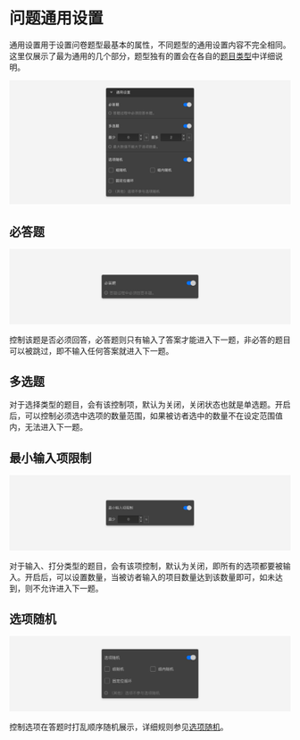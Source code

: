 # 问题通用设置

通用设置用于设置问卷题型最基本的属性，不同题型的通用设置内容不完全相同。这里仅展示了最为通用的几个部分，题型独有的置会在各自的[题目类型](../nodes/concept.md)中详细说明。

<img src='../../assets/snapshots/node-setting/common/section.png'>

## 必答题

<img src='../../assets/snapshots/node-setting/common/required.png'>

控制该题是否必须回答，必答题则只有输入了答案才能进入下一题，非必答的题目可以被跳过，即不输入任何答案就进入下一题。

## 多选题

对于选择类型的题目，会有该控制项，默认为关闭，关闭状态也就是单选题。开启后，可以控制必须选中选项的数量范围，如果被访者选中的数量不在设定范围值内，无法进入下一题。

## 最小输入项限制

<img src='../../assets/snapshots/node-setting/common/minimum-limit.png'>

对于输入、打分类型的题目，会有该项控制，默认为关闭，即所有的选项都要被输入。开启后，可以设置数量，当被访者输入的项目数量达到该数量即可，如未达到，则不允许进入下一题。

## 选项随机

<img src='../../assets/snapshots/node-setting/common/randomize.png'>

控制选项在答题时打乱顺序随机展示，详细规则参见[选项随机](./option-random.md)。


